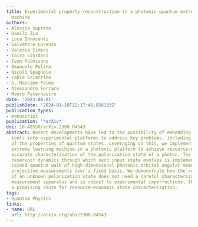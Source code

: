 ```yaml
---
title: Experimental property-reconstruction in a photonic quantum extreme learning
  machine
authors:
- Alessia Suprano
- Danilo Zia
- Luca Innocenti
- Salvatore Lorenzo
- Valeria Cimini
- Taira Giordani
- Ivan Palmisano
- Emanuele Polino
- Nicolò Spagnolo
- Fabio Sciarrino
- G. Massimo Palma
- Alessandro Ferraro
- Mauro Paternostro
date: '2023-08-01'
publishDate: '2024-01-10T12:17:45.856133Z'
publication_types:
- manuscript
publication: '*arXiv*'
doi: 10.48550/arXiv.2308.04543
abstract: Recent developments have led to the possibility of embedding machine learning
  tools into experimental platforms to address key problems, including the characterization
  of the properties of quantum states. Leveraging on this, we implement a quantum
  extreme learning machine in a photonic platform to achieve resource-efficient and
  accurate characterization of the polarization state of a photon. The underlying
  reservoir dynamics through which such input state evolves is implemented using the
  coined quantum walk of high-dimensional photonic orbital angular momentum, and performing
  projective measurements over a fixed basis. We demonstrate how the reconstruction
  of an unknown polarization state does not need a careful characterization of the
  measurement apparatus and is robust to experimental imperfections, thus representing
  a promising route for resource-economic state characterisation.
tags:
- Quantum Physics
links:
- name: URL
  url: http://arxiv.org/abs/2308.04543
---
```

